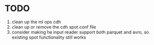 # TODO
1. clean up the ml ops cdh
2. clean up or remove the cdh spot.conf file
3. consider making he input reader support both parquet and avro, so existing spot functionality still works
